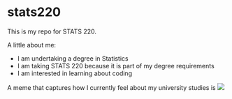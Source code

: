 # stats220

This is my repo for STATS 220. 

A little about me:

- I am undertaking a degree in Statistics
- I am taking STATS 220 because it is part of my degree requirements
- I am interested in learning about coding

A meme that captures how I currently feel about my university studies is ![](https://c.tenor.com/8druEACXtX8AAAAd/tenor.gif)
